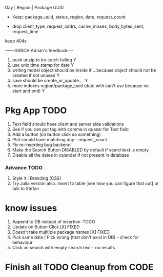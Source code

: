 Day | Region | Package UUID

* Keep: package_uuid, status, region, date, request_count


* drop client_type, request_addrs, cache_misses, body_bytes_sent, request_time

keep 404s


-----30NOV Adrian's feedback---
1) push unzip to try catch failing            Y
2) use unix time stamp for date              Y
3) writing model object should be inside if ...because object should not be created if not unused       Y
4) save should be create_or_update....     Y
5) more indexes region/package_uuid (date with can't use because no start and end) Y


# Pkg App TODO

1) Text field should have client and server side validations
2) See if you can put tag with comma in quasar for Text field
3) Add a button (on button click so something)
4) Plot should have matching day - request_count
5) Fix re-inserting bug backend
6) Make the Search Button DISABLED by default if searchtext is empty
7) Disable all the dates in calendar if not present in database

### Advance TODO

1) Style it | Branding (CSS)
2) Try Julia version also. Insert to table [see how you can figure that out] or talk to Stefan



# know issues

1) Append to DB instead of insertion :TODO
2) Update on Button Click   [X] FIXED
3) Doesn't take mulitiple package names [X] FIXED
4) Pick same date | Pick wrong (that don't exist in DB) - check for behaviour
5) Click on search with empty search text - no results


# Finish all TODO Cleanup from CODE